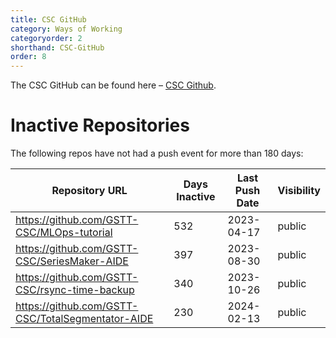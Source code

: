 ```yaml
---
title: CSC GitHub
category: Ways of Working
categoryorder: 2
shorthand: CSC-GitHub
order: 8
---
```


The CSC GitHub can be found here – <a href="https://github.com/GSTT-CSC/">CSC Github</a>.

# Inactive Repositories

The following repos have not had a push event for more than 180 days:

| Repository URL | Days Inactive | Last Push Date | Visibility |
| --- | --- | --- | --- |
| https://github.com/GSTT-CSC/MLOps-tutorial | 532 | 2023-04-17 | public |
| https://github.com/GSTT-CSC/SeriesMaker-AIDE | 397 | 2023-08-30 | public |
| https://github.com/GSTT-CSC/rsync-time-backup | 340 | 2023-10-26 | public |
| https://github.com/GSTT-CSC/TotalSegmentator-AIDE | 230 | 2024-02-13 | public |
